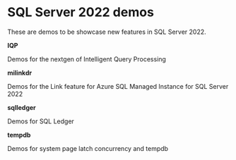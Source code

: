 # SQL Server 2022 demos

These are demos to be showcase new features in SQL Server 2022.

**IQP**

Demos for the nextgen of Intelligent Query Processing

**milinkdr**

Demos for the Link feature for Azure SQL Managed Instance for SQL Server 2022

**sqlledger**

Demos for SQL Ledger

**tempdb**

Demos for system page latch concurrency and tempdb
